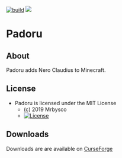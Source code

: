 [![build](https://github.com/Mrbysco/Padoru/actions/workflows/build.yml/badge.svg)](https://github.com/Mrbysco/Padoru/actions/workflows/build.yml)
[![](http://cf.way2muchnoise.eu/versions/350657.svg)](https://www.curseforge.com/minecraft/mc-mods/padoru)

# Padoru #

## About ##
Padoru adds Nero Claudius to Minecraft. 

## License ##
* Padoru is licensed under the MIT License
  - (c) 2019 Mrbysco
  - [![License](https://img.shields.io/badge/License-MIT-red.svg?style=flat)](http://opensource.org/licenses/MIT)
  
## Downloads ##
Downloads are are available on [CurseForge](https://www.curseforge.com/minecraft/mc-mods/padoru)
